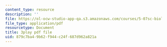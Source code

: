 ```yaml
---
content_type: resource
description: ''
file: https://ol-ocw-studio-app-qa.s3.amazonaws.com/courses/5-07sc-biological-chemistry-i-fall-2013/879c7ba49b62f944c24f687d962a821a_sBYrp3zssWE.pdf
file_type: application/pdf
resourcetype: Document
title: 3play pdf file
uid: 879c7ba4-9b62-f944-c24f-687d962a821a
---
```

